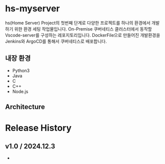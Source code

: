 # hs-myserver
hs(Home Server) Project의 첫번째 단계로 다양한 프로젝트를 하나의 환경에서 개발하기 위한 환경 세팅 작업물입니다. On-Premise 쿠버네티스 클러스터에서 동작할 Vscode-server를 구성하는 레포지토리입니다. DockerFile으로 만들어진 개발환경을 Jenkins와 ArgoCD를 통해서 쿠버네티스로 배포합니다.

## 내장 환경
-  Python3
-  Java
-  C
-  C++
-  Node.js

## 
## Architecture

# Release History

## v1.0 / 2024.12.3
- 
